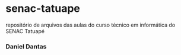 # senac-tatuape
repositório de arquivos das aulas do curso técnico em informática do SENAC Tatuapé

### Daniel Dantas
